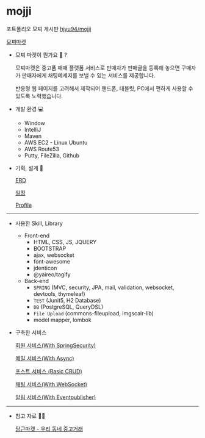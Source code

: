 # mojji
포트폴리오 모찌 게시판
[hjyu94/mojji](https://github.com/hjyu94/mojji)

[모찌마켓](http://mojji-market.tk/)

- 모찌 마켓이 뭔가요 🧐 ?

    모찌마켓은 중고품 매매 플랫폼 서비스로 판매자가 판매글을 등록해 놓으면 구매자가 판매자에게 채팅메세지를 보낼 수 있는 서비스를 제공합니다. 

    반응형 웹 페이지를 고려해서 제작되어 핸드폰, 태블릿, PC에서 편하게 사용할 수 있도록 노력했습니다.

- 개발 환경 💻
    - Window
    - IntelliJ
    - Maven
    - AWS EC2 - Linux Ubuntu
    - AWS Route53
    - Putty, FileZilla, Github
- 기획, 설계 🚧

    [ERD](https://www.notion.so/ERD-28d0fc246f2d44dab3005f967f5b2e71)

    [일정](https://www.notion.so/5aa5d219fc684ba4907fd2d50aad896b)

    [Profile](https://www.notion.so/Profile-3f8101ccef6a4b98b43ac8f1c6a42e8e)

---

- 사용한 Skill, Library
    - Front-end
        - HTML, CSS, JS, JQUERY
        - BOOTSTRAP
        - ajax, websocket
        - font-awesome
        - jdenticon
        - @yaireo/tagify
    - Back-end
        - `SPRING` (MVC, security, JPA, mail, validation, websocket, devtools, thymeleaf)
        - `TEST` (Junit5, H2 Database)
        - `DB` (PostgreSQL, QueryDSL)
        - `File Upload` (commons-fileupload, imgscalr-lib)
        - model mapper, lombok
- 구축한 서비스

    [회원 서비스(With SpringSecurity)](https://www.notion.so/With-SpringSecurity-23edab8f8edd4c9291b1b3c16b889cae)

    [메일 서비스(With Async)](https://www.notion.so/With-Async-4360639e186b4745a4825f3aa438ddbe)

    [포스트 서비스 (Basic CRUD)](https://www.notion.so/Basic-CRUD-aa1d511b3ccb413db4b430be2c14ca3d)

    [채팅 서비스(With WebSocket)](https://www.notion.so/With-WebSocket-35f92578a27c4cb291ae7fdb31d36e8d)

    [알림 서비스(With Eventpublisher)](https://www.notion.so/With-Eventpublisher-ff3b2534b2db4f36ab9e8fd67ed9e8ea)

---

- 참고 자료 👩‍💼

    [당근마켓 - 우리 동네 중고거래](https://www.daangn.com/)
